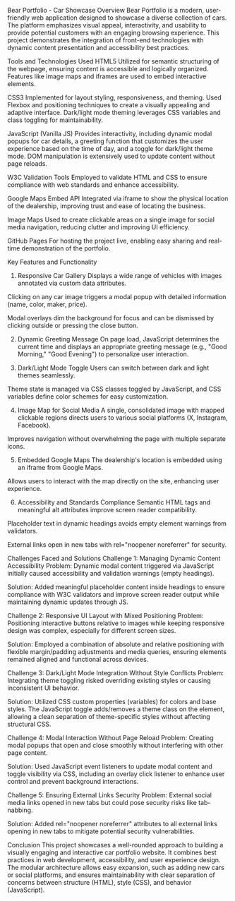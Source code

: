Bear Portfolio - Car Showcase
Overview
Bear Portfolio is a modern, user-friendly web application designed to showcase a diverse collection of cars. The platform emphasizes visual appeal, interactivity, and usability to provide potential customers with an engaging browsing experience. This project demonstrates the integration of front-end technologies with dynamic content presentation and accessibility best practices.

Tools and Technologies Used
HTML5
Utilized for semantic structuring of the webpage, ensuring content is accessible and logically organized. Features like image maps and iframes are used to embed interactive elements.

CSS3
Implemented for layout styling, responsiveness, and theming. Used Flexbox and positioning techniques to create a visually appealing and adaptive interface. Dark/light mode theming leverages CSS variables and class toggling for maintainability.

JavaScript (Vanilla JS)
Provides interactivity, including dynamic modal popups for car details, a greeting function that customizes the user experience based on the time of day, and a toggle for dark/light theme mode. DOM manipulation is extensively used to update content without page reloads.

W3C Validation Tools
Employed to validate HTML and CSS to ensure compliance with web standards and enhance accessibility.

Google Maps Embed API
Integrated via iframe to show the physical location of the dealership, improving trust and ease of locating the business.

Image Maps
Used to create clickable areas on a single image for social media navigation, reducing clutter and improving UI efficiency.

GitHub Pages
For hosting the project live, enabling easy sharing and real-time demonstration of the portfolio.

Key Features and Functionality
1. Responsive Car Gallery
Displays a wide range of vehicles with images annotated via custom data attributes.

Clicking on any car image triggers a modal popup with detailed information (name, color, maker, price).

Modal overlays dim the background for focus and can be dismissed by clicking outside or pressing the close button.

2. Dynamic Greeting Message
On page load, JavaScript determines the current time and displays an appropriate greeting message (e.g., "Good Morning," "Good Evening") to personalize user interaction.

3. Dark/Light Mode Toggle
Users can switch between dark and light themes seamlessly.

Theme state is managed via CSS classes toggled by JavaScript, and CSS variables define color schemes for easy customization.

4. Image Map for Social Media
A single, consolidated image with mapped clickable regions directs users to various social platforms (X, Instagram, Facebook).

Improves navigation without overwhelming the page with multiple separate icons.

5. Embedded Google Maps
The dealership's location is embedded using an iframe from Google Maps.

Allows users to interact with the map directly on the site, enhancing user experience.

6. Accessibility and Standards Compliance
Semantic HTML tags and meaningful alt attributes improve screen reader compatibility.

Placeholder text in dynamic headings avoids empty element warnings from validators.

External links open in new tabs with rel="noopener noreferrer" for security.

Challenges Faced and Solutions
Challenge 1: Managing Dynamic Content Accessibility
Problem: Dynamic modal content triggered via JavaScript initially caused accessibility and validation warnings (empty headings).

Solution: Added meaningful placeholder content inside headings to ensure compliance with W3C validators and improve screen reader output while maintaining dynamic updates through JS.

Challenge 2: Responsive UI Layout with Mixed Positioning
Problem: Positioning interactive buttons relative to images while keeping responsive design was complex, especially for different screen sizes.

Solution: Employed a combination of absolute and relative positioning with flexible margin/padding adjustments and media queries, ensuring elements remained aligned and functional across devices.

Challenge 3: Dark/Light Mode Integration Without Style Conflicts
Problem: Integrating theme toggling risked overriding existing styles or causing inconsistent UI behavior.

Solution: Utilized CSS custom properties (variables) for colors and base styles. The JavaScript toggle adds/removes a theme class on the <body> element, allowing a clean separation of theme-specific styles without affecting structural CSS.

Challenge 4: Modal Interaction Without Page Reload
Problem: Creating modal popups that open and close smoothly without interfering with other page content.

Solution: Used JavaScript event listeners to update modal content and toggle visibility via CSS, including an overlay click listener to enhance user control and prevent background interactions.

Challenge 5: Ensuring External Links Security
Problem: External social media links opened in new tabs but could pose security risks like tab-nabbing.

Solution: Added rel="noopener noreferrer" attributes to all external links opening in new tabs to mitigate potential security vulnerabilities.

Conclusion
This project showcases a well-rounded approach to building a visually engaging and interactive car portfolio website. It combines best practices in web development, accessibility, and user experience design. The modular architecture allows easy expansion, such as adding new cars or social platforms, and ensures maintainability with clear separation of concerns between structure (HTML), style (CSS), and behavior (JavaScript).
